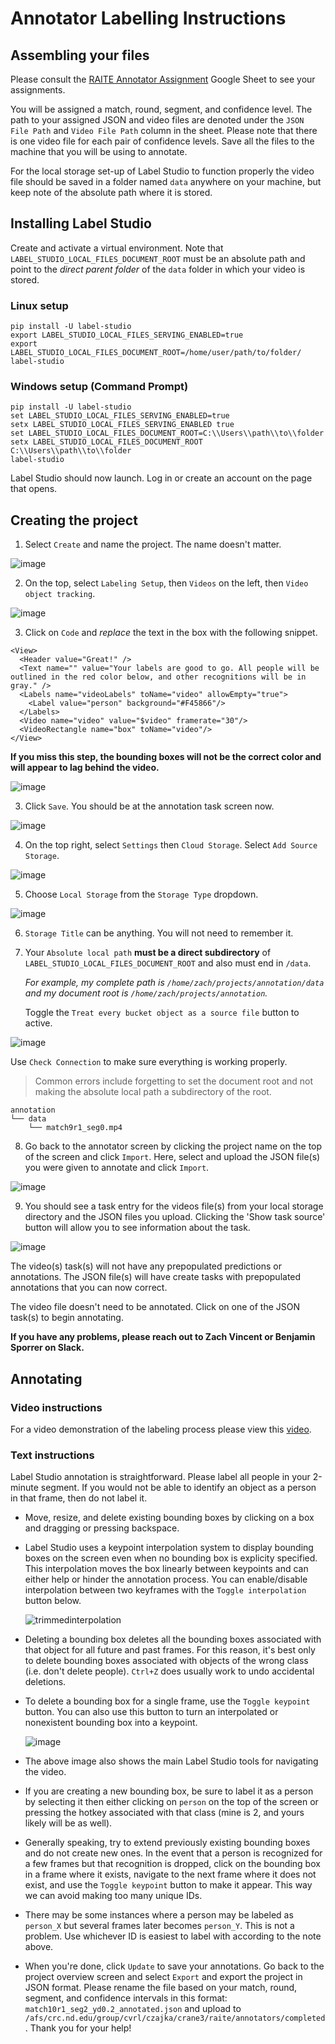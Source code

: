 # Annotator Labelling Instructions

## Assembling your files

Please consult the [RAITE Annotator Assignment](https://docs.google.com/spreadsheets/d/1OOpkYjrd_0YWI4ENj9j83rmngUwbK_TZB3Vg4ajRInM/edit?gid=640096086#gid=640096086) Google Sheet to see your assignments. 

You will be assigned a match, round, segment, and confidence level. The path to your assigned JSON and video files are denoted under the `JSON File Path` and `Video File Path` column in the sheet. Please note that there is one video file for each pair of confidence levels. Save all the files to the machine that you will be using to annotate. 

For the local storage set-up of Label Studio to function properly the video file should be saved in a folder named `data` anywhere on your machine, but keep note of the absolute path where it is stored.

## Installing Label Studio

Create and activate a virtual environment. Note that `LABEL_STUDIO_LOCAL_FILES_DOCUMENT_ROOT` must be an absolute path and point to the *direct parent folder* of the `data` folder in which your video is stored.

### Linux setup

```
pip install -U label-studio
export LABEL_STUDIO_LOCAL_FILES_SERVING_ENABLED=true
export LABEL_STUDIO_LOCAL_FILES_DOCUMENT_ROOT=/home/user/path/to/folder/
label-studio
```

### Windows setup (Command Prompt)

```
pip install -U label-studio
set LABEL_STUDIO_LOCAL_FILES_SERVING_ENABLED=true
setx LABEL_STUDIO_LOCAL_FILES_SERVING_ENABLED true
set LABEL_STUDIO_LOCAL_FILES_DOCUMENT_ROOT=C:\\Users\\path\\to\\folder
setx LABEL_STUDIO_LOCAL_FILES_DOCUMENT_ROOT C:\\Users\\path\\to\\folder
label-studio
```

Label Studio should now launch. Log in or create an account on the page that opens.

## Creating the project

1. Select `Create` and name the project. The name doesn't matter.

![image](https://github.com/zachvin/labelling-instructions/blob/0d1c1b252e9ca8426f8a481f241811ac0622a228/label_studio_create.png)

2. On the top, select `Labeling Setup`, then `Videos` on the left, then `Video object tracking`.

![image](https://github.com/zachvin/labelling-instructions/blob/9308fd1d08c10eacff063a530d027fc6f62a5ea7/label_studio_label_setup.png)

3. Click on `Code` and *replace* the text in the box with the following snippet. 

```
<View>
  <Header value="Great!" />
  <Text name="" value="Your labels are good to go. All people will be outlined in the red color below, and other recognitions will be in gray." />
  <Labels name="videoLabels" toName="video" allowEmpty="true">
    <Label value="person" background="#F45866"/>
  </Labels>
  <Video name="video" value="$video" framerate="30"/>
  <VideoRectangle name="box" toName="video"/>
</View>
```

**If you miss this step, the bounding boxes will not be the correct color and will appear to lag behind the video.**

![image](https://github.com/zachvin/labelling-instructions/blob/9308fd1d08c10eacff063a530d027fc6f62a5ea7/label_studio_code_setup.png)

3. Click `Save`. You should be at the annotation task screen now.

![image](https://github.com/zachvin/labelling-instructions/blob/9308fd1d08c10eacff063a530d027fc6f62a5ea7/label_studio_save.png)

4. On the top right, select `Settings` then `Cloud Storage`. Select `Add Source Storage`.

![image](https://github.com/zachvin/labelling-instructions/blob/9308fd1d08c10eacff063a530d027fc6f62a5ea7/label_studio_storage_source.png)

5. Choose `Local Storage` from the `Storage Type` dropdown.

![image](https://github.com/zachvin/labelling-instructions/blob/9308fd1d08c10eacff063a530d027fc6f62a5ea7/label_studio_local_storage.png)

6. `Storage Title` can be anything. You will not need to remember it.

7. Your `Absolute local path` **must be a direct subdirectory** of `LABEL_STUDIO_LOCAL_FILES_DOCUMENT_ROOT` and also must end in `/data`. 

   *For example, my complete path is `/home/zach/projects/annotation/data` and my document root is `/home/zach/projects/annotation`.*

   Toggle the `Treat every bucket object as a source file` button to active.

![image](https://github.com/zachvin/labelling-instructions/blob/9308fd1d08c10eacff063a530d027fc6f62a5ea7/label_studio_abs_path.png)

   Use `Check Connection` to make sure everything is working properly.

> Common errors include forgetting to set the document root and not making the absolute local path a subdirectory of the root.

```
annotation
└── data
    └── match9r1_seg0.mp4
```

8. Go back to the annotator screen by clicking the project name on the top of the screen and click `Import`. Here, select and upload the JSON file(s) you were given to annotate and click `Import`.


![image](https://github.com/zachvin/labelling-instructions/blob/9308fd1d08c10eacff063a530d027fc6f62a5ea7/label_studio_import.png) 

9.  You should see a task entry for the videos file(s) from your local storage directory and the JSON files you upload. Clicking the 'Show task source' button will allow you to see information about the task.

![image](https://github.com/zachvin/labelling-instructions/blob/208157791c06e673380bd9bbb26e4f2e16cef400/label_studio_show_task.png) 

   The video(s) task(s) will not have any prepopulated predictions or annotations. The JSON file(s) will have create tasks with prepopulated annotations that you can now correct.

   The video file doesn't need to be annotated. Click on one of the JSON task(s) to begin annotating.


**If you have any problems, please reach out to Zach Vincent or Benjamin Sporrer on Slack.**

## Annotating

### Video instructions

For a video demonstration of the labeling process please view this [video](https://www.youtube.com/watch?v=Y4Ngy96UH_Q).

### Text instructions

Label Studio annotation is straightforward. Please label all people in your 2-minute segment. If you would not be able to identify an object as a person in that frame, then do not label it.

* Move, resize, and delete existing bounding boxes by clicking on a box and dragging or pressing backspace.

* Label Studio uses a keypoint interpolation system to display bounding boxes on the screen even when no bounding box is explicity specified. This interpolation moves the box linearly between keypoints and can either help or hinder the annotation process. You can enable/disable interpolation between two keyframes with the `Toggle interpolation` button below.

  ![trimmedinterpolation](https://github.com/zachvin/labelling-instructions/assets/43306216/c19a0eba-aafb-4e95-864f-0c9e243d15ab)

* Deleting a bounding box deletes all the bounding boxes associated with that object for all future and past frames. For this reason, it's best only to delete bounding boxes associated with objects of the wrong class (i.e. don't delete people). `Ctrl+Z` does usually work to undo accidental deletions.

* To delete a bounding box for a single frame, use the `Toggle keypoint` button. You can also use this button to turn an interpolated or nonexistent bounding box into a keypoint.

  ![image](https://github.com/zachvin/labelling-instructions/assets/43306216/f16dbe5b-ffd9-421a-8350-f484e3799233)

* The above image also shows the main Label Studio tools for navigating the video.

* If you are creating a new bounding box, be sure to label it as a person by selecting it then either clicking on `person` on the top of the screen or pressing the hotkey associated with that class (mine is 2, and yours likely will be as well).

* Generally speaking, try to extend previously existing bounding boxes and do not create new ones. In the event that a person is recognized for a few frames but that recognition is dropped, click on the bounding box in a frame where it exists, navigate to the next frame where it does not exist, and use the `Toggle keypoint` button to make it appear. This way we can avoid making too many unique IDs.

* There may be some instances where a person may be labeled as `person_X` but several frames later becomes `person_Y`. This is not a problem. Use whichever ID is easiest to label with according to the note above.

* When you're done, click `Update` to save your annotations. Go back to the project overview screen and select `Export` and export the project in JSON format. Please rename the file based on your match, round, segment, and confidence intervals in this format: `match10r1_seg2_yd0.2_annotated.json` and upload to `/afs/crc.nd.edu/group/cvrl/czajka/crane3/raite/annotators/completed`. Thank you for your help!
